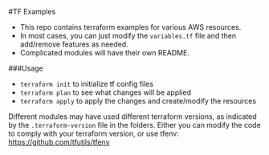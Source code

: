 #TF Examples

- This repo contains terraform examples for various AWS resources.
- In most cases, you can just modify the `variables.tf` file and then add/remove features
as needed.
- Complicated modules will have their own README.

###Usage
- `terraform init` to initialize tf config files
- `terraform plan` to see what changes will be applied
- `terraform apply` to apply the changes and create/modify the resources

Different modules may have used different terraform versions, as indicated by the `.terraform-version`
file in the folders. 
Either you can modify the code to comply with your terraform version, or use
tfenv: https://github.com/tfutils/tfenv
